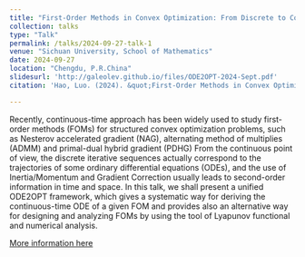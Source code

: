 ```yaml
---
title: "First-Order Methods in Convex Optimization: From Discrete to Continuous and Vice-versa"
collection: talks
type: "Talk"
permalink: /talks/2024-09-27-talk-1
venue: "Sichuan University, School of Mathematics"
date: 2024-09-27
location: "Chengdu, P.R.China"
slidesurl: 'http://galeolev.github.io/files/ODE2OPT-2024-Sept.pdf'
citation: 'Hao, Luo. (2024). &quot;First-Order Methods in Convex Optimization: From Discrete to Continuous and Vice-versa &quot; <i>Technical Report</i>.'

---
```


Recently, continuous-time approach has been widely used to study first-order methods (FOMs) for structured convex optimization problems, such as Nesterov accelerated gradient (NAG), alternating method of multiplies (ADMM) and primal-dual hybrid gradient (PDHG) From the continuous point of view, the discrete iterative sequences actually correspond to the trajectories of some ordinary differential equations (ODEs), and the use of Inertia/Momentum and Gradient Correction usually leads to second-order information in time and space. In this talk, we shall present a unified ODE2OPT framework, which gives a systematic way for deriving the continuous-time ODE of a given FOM and provides also an alternative way for designing and analyzing FOMs by using the tool of Lyapunov functional and numerical analysis. 

[More information here](http://galeolev.github.io/files/ODE2OPT-2024-Sept.pdf)
